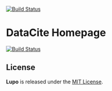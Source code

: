 [![Build Status](https://travis-ci.org/datacite/homepage.svg?branch=master)](https://travis-ci.org/datacite/homepage)

# DataCite Homepage

[![Build Status](https://travis-ci.org/datacite/homepage.svg?branch=master)](https://travis-ci.org/datacite/homepage)

## License

**Lupo** is released under the [MIT License](https://github.com/datacite/homepage/blob/master/LICENSE.md).
